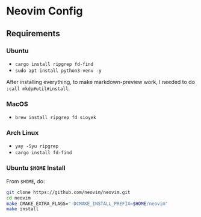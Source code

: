 # Neovim Config

## Requirements

### Ubuntu
- `cargo install ripgrep fd-find`
- `sudo apt install python3-venv -y`

After installing everything, to make markdown-preview work, I needed to do
`:call mkdp#util#install`.

### MacOS
- `brew install ripgrep fd sioyek`

### Arch Linux
- `yay -Syu ripgrep`
- `cargo install fd-find`

### Ubuntu `$HOME` Install

From `$HOME`, do:

```bash
git clone https://github.com/neovim/neovim.git
cd neovim
make CMAKE_EXTRA_FLAGS="-DCMAKE_INSTALL_PREFIX=$HOME/neovim"
make install
```
